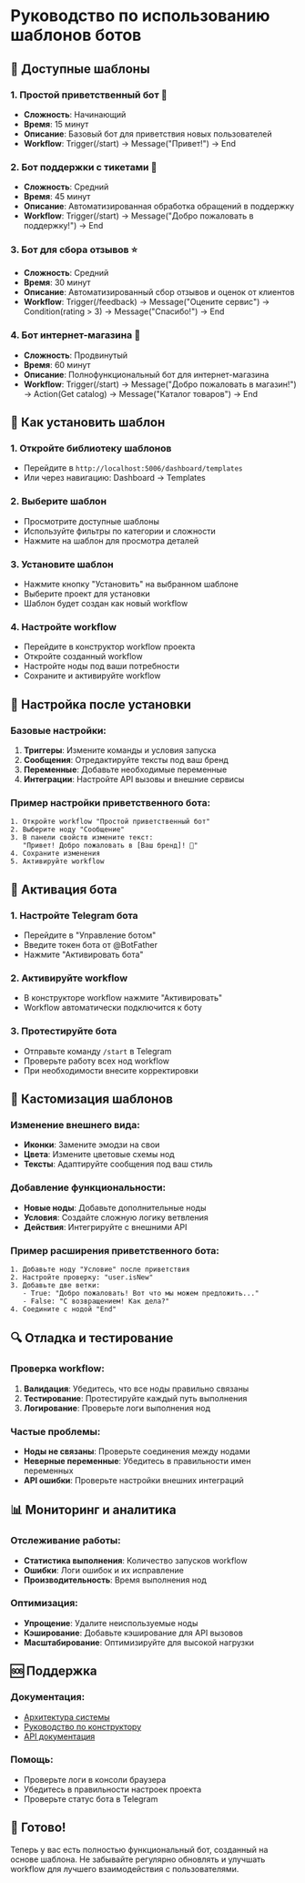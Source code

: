 # Руководство по использованию шаблонов ботов

## 🎯 Доступные шаблоны

### 1. **Простой приветственный бот** 👋
- **Сложность**: Начинающий
- **Время**: 15 минут
- **Описание**: Базовый бот для приветствия новых пользователей
- **Workflow**: Trigger(/start) → Message("Привет!") → End

### 2. **Бот поддержки с тикетами** 🎫
- **Сложность**: Средний
- **Время**: 45 минут
- **Описание**: Автоматизированная обработка обращений в поддержку
- **Workflow**: Trigger(/start) → Message("Добро пожаловать в поддержку!") → End

### 3. **Бот для сбора отзывов** ⭐
- **Сложность**: Средний
- **Время**: 30 минут
- **Описание**: Автоматизированный сбор отзывов и оценок от клиентов
- **Workflow**: Trigger(/feedback) → Message("Оцените сервис") → Condition(rating > 3) → Message("Спасибо!") → End

### 4. **Бот интернет-магазина** 🛒
- **Сложность**: Продвинутый
- **Время**: 60 минут
- **Описание**: Полнофункциональный бот для интернет-магазина
- **Workflow**: Trigger(/start) → Message("Добро пожаловать в магазин!") → Action(Get catalog) → Message("Каталог товаров") → End

## 🚀 Как установить шаблон

### 1. Откройте библиотеку шаблонов
- Перейдите в `http://localhost:5006/dashboard/templates`
- Или через навигацию: Dashboard → Templates

### 2. Выберите шаблон
- Просмотрите доступные шаблоны
- Используйте фильтры по категории и сложности
- Нажмите на шаблон для просмотра деталей

### 3. Установите шаблон
- Нажмите кнопку "Установить" на выбранном шаблоне
- Выберите проект для установки
- Шаблон будет создан как новый workflow

### 4. Настройте workflow
- Перейдите в конструктор workflow проекта
- Откройте созданный workflow
- Настройте ноды под ваши потребности
- Сохраните и активируйте workflow

## 🔧 Настройка после установки

### Базовые настройки:
1. **Триггеры**: Измените команды и условия запуска
2. **Сообщения**: Отредактируйте тексты под ваш бренд
3. **Переменные**: Добавьте необходимые переменные
4. **Интеграции**: Настройте API вызовы и внешние сервисы

### Пример настройки приветственного бота:
```
1. Откройте workflow "Простой приветственный бот"
2. Выберите ноду "Сообщение"
3. В панели свойств измените текст:
   "Привет! Добро пожаловать в [Ваш бренд]! 🎉"
4. Сохраните изменения
5. Активируйте workflow
```

## 📱 Активация бота

### 1. Настройте Telegram бота
- Перейдите в "Управление ботом"
- Введите токен бота от @BotFather
- Нажмите "Активировать бота"

### 2. Активируйте workflow
- В конструкторе workflow нажмите "Активировать"
- Workflow автоматически подключится к боту

### 3. Протестируйте бота
- Отправьте команду `/start` в Telegram
- Проверьте работу всех нод workflow
- При необходимости внесите корректировки

## 🎨 Кастомизация шаблонов

### Изменение внешнего вида:
- **Иконки**: Замените эмодзи на свои
- **Цвета**: Измените цветовые схемы нод
- **Тексты**: Адаптируйте сообщения под ваш стиль

### Добавление функциональности:
- **Новые ноды**: Добавьте дополнительные ноды
- **Условия**: Создайте сложную логику ветвления
- **Действия**: Интегрируйте с внешними API

### Пример расширения приветственного бота:
```
1. Добавьте ноду "Условие" после приветствия
2. Настройте проверку: "user.isNew"
3. Добавьте две ветки:
   - True: "Добро пожаловать! Вот что мы можем предложить..."
   - False: "С возвращением! Как дела?"
4. Соедините с нодой "End"
```

## 🔍 Отладка и тестирование

### Проверка workflow:
1. **Валидация**: Убедитесь, что все ноды правильно связаны
2. **Тестирование**: Протестируйте каждый путь выполнения
3. **Логирование**: Проверьте логи выполнения нод

### Частые проблемы:
- **Ноды не связаны**: Проверьте соединения между нодами
- **Неверные переменные**: Убедитесь в правильности имен переменных
- **API ошибки**: Проверьте настройки внешних интеграций

## 📊 Мониторинг и аналитика

### Отслеживание работы:
- **Статистика выполнения**: Количество запусков workflow
- **Ошибки**: Логи ошибок и их исправление
- **Производительность**: Время выполнения нод

### Оптимизация:
- **Упрощение**: Удалите неиспользуемые ноды
- **Кэширование**: Добавьте кэширование для API вызовов
- **Масштабирование**: Оптимизируйте для высокой нагрузки

## 🆘 Поддержка

### Документация:
- [Архитектура системы](bot-workflow-architecture.md)
- [Руководство по конструктору](workflow-constructor-guide.md)
- [API документация](api.md)

### Помощь:
- Проверьте логи в консоли браузера
- Убедитесь в правильности настроек проекта
- Проверьте статус бота в Telegram

## 🎉 Готово!

Теперь у вас есть полностью функциональный бот, созданный на основе шаблона. Не забывайте регулярно обновлять и улучшать workflow для лучшего взаимодействия с пользователями.
